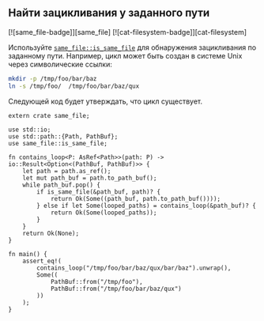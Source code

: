 ## Найти зацикливания у заданного пути

[![same_file-badge]][same_file] [![cat-filesystem-badge]][cat-filesystem]

Используйте [`same_file::is_same_file`](https://docs.rs/same-file/*/same_file/fn.is_same_file.html) для обнаружения зацикливания по заданному пути. Например, цикл может быть создан в системе Unix через символические ссылки:

```bash
mkdir -p /tmp/foo/bar/baz
ln -s /tmp/foo/  /tmp/foo/bar/baz/qux
```

Следующей код будет утверждать, что цикл существует.

```rust,no_run
extern crate same_file;

use std::io;
use std::path::{Path, PathBuf};
use same_file::is_same_file;

fn contains_loop<P: AsRef<Path>>(path: P) -> io::Result<Option<(PathBuf, PathBuf)>> {
    let path = path.as_ref();
    let mut path_buf = path.to_path_buf();
    while path_buf.pop() {
        if is_same_file(&path_buf, path)? {
            return Ok(Some((path_buf, path.to_path_buf())));
        } else if let Some(looped_paths) = contains_loop(&path_buf)? {
            return Ok(Some(looped_paths));
        }
    }
    return Ok(None);
}

fn main() {
    assert_eq!(
        contains_loop("/tmp/foo/bar/baz/qux/bar/baz").unwrap(),
        Some((
            PathBuf::from("/tmp/foo"),
            PathBuf::from("/tmp/foo/bar/baz/qux")
        ))
    );
}
```


